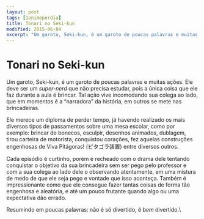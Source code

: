 ```yaml
---
layout: post
tags: [1animepordia]
title: Tonari no Seki-kun
modified: 2015-06-04
excerpt: "Um garoto, Seki-kun, é um garoto de poucas palavras e muitas ações. Ele deve ser um <i>super-nerd</i> que não precisa estudar, pois a única coisa que ele faz durante a aula é brincar. Tal ação vive incomodando sua colega ao lado, que em momentos é a “narradora” da história, em outros se mete nas brincadeiras."
---
```


Tonari no Seki-kun
==================

Um garoto, Seki-kun, é um garoto de poucas palavras e muitas ações. Ele
deve ser um *super-nerd* que não precisa estudar, pois a única coisa que
ele faz durante a aula é brincar. Tal ação vive incomodando sua colega
ao lado, que em momentos é a “narradora” da história, em outros se mete
nas brincadeiras.

Ele merece um diploma de perder tempo, já havendo realizado os mais
diversos tipos de passamentos sobre uma mesa escolar, como por exemplo:
brincar de bonecos, esculpir, desenhos animados, dublagem, tirou
carteira de motorista, conquistou corações, fez aquelas construções
engenhosas de Viva Pitágoras! (ピタゴラ装置) entre diversos outros.

Cada episódio é curtinho, porém é recheado com o drama dele tentando
conquistar o objetivo da sua brincadeira sem ser pego pelo professor e
com a sua colega ao lado dele o observando atentamente, em uma mistura
de medo de que ele seja pego e vontade que isso aconteça. Também é
impressionante como que ele consegue fazer tantas coisas de forma tão
engenhosa e aleatória, e até um pouco frutante quando algo ou uma
expectativa dão errado.

Resumindo em poucas palavras: não é só divertido, é *bem* divertido.\


